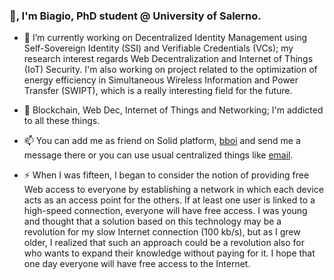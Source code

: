 ### 👋, I'm Biagio, PhD student @ University of Salerno.

- 🔭 I’m currently working on Decentralized Identity Management using Self-Sovereign Identity (SSI) and Verifiable Credentials (VCs); my research interest regards Web Decentralization and Internet of Things (IoT) Security. I'm also working on project related to the optimization of energy efficiency in Simultaneous Wireless Information and Power Transfer (SWIPT), which is a really interesting field for the future.


- 💬 Blockchain, Web Dec, Internet of Things and Networking; I'm addicted to all these things.


- 📫 You can add me as friend on Solid platform, <a href="https://bboi.solidcommunity.net/profile/card">bboi</a> and send me a message there or you can use usual centralized things like <a href="mailto:biagioboi@gmail.com">email</a>.


- ⚡ When I was fifteen, I began to consider the notion of providing free Web access to everyone by establishing a network in which each device acts as an access point for the others. If at least one user is linked to a high-speed connection, everyone will have free access. I was young and thought that a solution based on this technology may be a revolution for my slow Internet connection (100 kb/s), but as I grew older, I realized that such an approach could be a revolution also for who wants to expand their knowledge without paying for it. I hope that one day everyone will have free access to the Internet.
